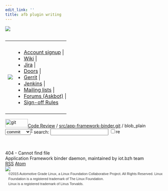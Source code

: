 ```yaml
---
edit_link: ''
title: afb plugin writing
---
```


<!-- WARNING: This file is generated by fetch_docs.js using site/_tocs/bindings/fetched_files.yml -->

<?xml version="1.0" encoding="utf-8"?>
<!DOCTYPE html PUBLIC "-//W3C//DTD XHTML 1.0 Strict//EN" "http://www.w3.org/TR/xhtml1/DTD/xhtml1-strict.dtd">
<html xmlns="http://www.w3.org/1999/xhtml" xml:lang="en-US" lang="en-US">
<!-- git web interface version 1.7.1, (C) 2005-2006, Kay Sievers <kay.sievers@vrfy.org>, Christian Gierke -->
<!-- git core binaries version 1.7.1 -->
<head>
<meta http-equiv="content-type" content="text/html; charset=utf-8"/>
<meta name="generator" content="gitweb/1.7.1 git/1.7.1"/>
<meta name="robots" content="index, nofollow"/>
<title>gerrit.automotivelinux Code Review - src/app-framework-binder.git/blob_plain - doc/afb-plugin-writing.md</title>
<link rel="stylesheet" type="text/css" href="gitweb-default.css"/>
<link rel="stylesheet" type="text/css" href="gitweb-site.css"/>
<link rel="alternate" title="src/app-framework-binder.git - history of doc/afb-plugin-writing.md - RSS feed" href="/gerrit/gitweb?p=src/app-framework-binder.git;a=rss;f=doc/afb-plugin-writing.md" type="application/rss+xml" />
<link rel="alternate" title="src/app-framework-binder.git - history of doc/afb-plugin-writing.md - RSS feed (no merges)" href="/gerrit/gitweb?p=src/app-framework-binder.git;a=rss;f=doc/afb-plugin-writing.md;opt=--no-merges" type="application/rss+xml" />
<link rel="alternate" title="src/app-framework-binder.git - history of doc/afb-plugin-writing.md - Atom feed" href="/gerrit/gitweb?p=src/app-framework-binder.git;a=atom;f=doc/afb-plugin-writing.md;opt=--no-merges" type="application/atom+xml" />
<link rel="alternate" title="src/app-framework-binder.git - history of doc/afb-plugin-writing.md - Atom feed (no merges)" href="/gerrit/gitweb?p=src/app-framework-binder.git;a=atom;f=doc/afb-plugin-writing.md;opt=--no-merges" type="application/atom+xml" />
<link rel="shortcut icon" href="favicon.ico" type="image/png" />
</head>
<body>
<div>
  <div style="background:url(/gerrit/static/LF_Collab_header_gray_stripe.png); width:100%; height:30px; background-repeat:repeat; overflow:hidden;"><img src="/gerrit/static/LF_Collab_header_gray.png"/>
  </div>
  <div class="header">
    <table style="width:100%; padding: 0px;">
      <tr>
        <td><a href="http://www.automotivelinux.org"><img src="/gerrit/static/logo_automotivelinux.png"/></a></td>
        <td style="vertical-align:bottom; padding:10px 0px;">
          <div class="horizontal">
            <ul>
              <li><a href="https://dev.automotivelinux.org/">Account signup</a> | </li>
              <li><a href="https://wiki.automotivelinux.org/">Wiki</a> | </li>
              <li><a href="https://jira.automotivelinux.org/">Jira</a> | </li>
              <li><a href="https://doors.automotivelinux.org/">Doors</a> | </li>
              <li><a href="https://gerrit.automotivelinux.org/">Gerrit</a> | </li>
              <li><a href="https://build.automotivelinux.org/">Jenkins</a> | </li>
              <li><a href="https://lists.linuxfoundation.org/">Mailing lists</a> | </li>
              <li><a href="https://ask.automotivelinux.org/">Forums (Askbot)</a> | </li>
              <li><a href="/gerrit/static/signoffrules.txt">Sign-off Rules</a></li>
            </ul>
          </div>
        </td>
      </tr>
    </table>
  </div>
</div>
<div class="page_header">
<a title="git homepage" href="http://git-scm.com/"><img src="gitweb-logo.png" width="72" height="27" alt="git" class="logo"/></a><a href="/gerrit/">Code Review</a> / <a href="/gerrit/gitweb?p=src/app-framework-binder.git;a=summary">src/app-framework-binder.git</a> / blob_plain
</div>
<form method="get" action="/gerrit/gitweb" enctype="application/x-www-form-urlencoded">
<div class="search">
<input name="p" type="hidden" value="src/app-framework-binder.git" />
<input name="a" type="hidden" value="search" />
<input name="h" type="hidden" value="master" />
<select name="st" >
<option selected="selected" value="commit">commit</option>
<option value="grep">grep</option>
<option value="author">author</option>
<option value="committer">committer</option>
<option value="pickaxe">pickaxe</option>
</select><sup><a href="/gerrit/gitweb?p=src/app-framework-binder.git;a=search_help">?</a></sup> search:
<input type="text" name="s"  />
<span title="Extended regular expression"><label><input type="checkbox" name="sr" value="1" />re</label></span></div>
</form>
<div class="page_body">
<br /><br />
404 - Cannot find file
<br />
</div>
<div class="page_footer">
<div class="page_footer_text">Application Framework binder daemon, maintained by iot.bzh team</div>
<a class="rss_logo" title="history of doc/afb-plugin-writing.md RSS feed" href="/gerrit/gitweb?p=src/app-framework-binder.git;a=rss;f=doc/afb-plugin-writing.md">RSS</a>
<a class="rss_logo" title="history of doc/afb-plugin-writing.md Atom feed" href="/gerrit/gitweb?p=src/app-framework-binder.git;a=atom;f=doc/afb-plugin-writing.md">Atom</a>
</div>
<div style="position:relative; overflow:hidden;">
  <div style="background:url(/gerrit/static/LF_Collab_footer_gray_stripe.png); width:100%; height:80px; background-repeat:repeat;"><img src="/gerrit/static/LF_Collab_footer_gray.png"/></div>
  <p style="position:absolute; top: 4px; left: 10px; font-family:helvetica,arial; font-size:11px; color:#393939; line-height: 16px; margin-top:12px;">&#169;2015 Automotive Grade Linux, a Linux Foundation Collaborative Project. All Rights Reserved.
  Linux Foundation is a registered trademark of The Linux Foundation.<br />
  Linux is a registered trademark of Linus Torvalds.
  </p>
</div>
<script type="text/javascript" src="gitweb.js"></script>
</body>
</html>